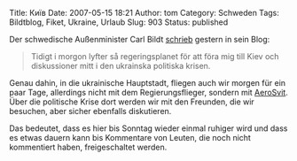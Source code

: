 Title: Київ
Date: 2007-05-15 18:21
Author: tom
Category: Schweden
Tags: Bildtblog, Fiket, Ukraine, Urlaub
Slug: 903
Status: published

Der schwedische Außenminister Carl Bildt
[schrieb](http://carlbildt.wordpress.com/2007/05/14/svarta-havet/)
gestern in sein Blog:

> Tidigt i morgon lyfter så regeringsplanet för att föra mig till Kiev
> och diskussioner mitt i den ukrainska politiska krisen.

Genau dahin, in die ukrainische Hauptstadt, fliegen auch wir morgen für
ein paar Tage, allerdings nicht mit dem Regierungsflieger, sondern mit
[AeroSvit](http://www.aerosvit.ua/). Über die politische Krise dort
werden wir mit den Freunden, die wir besuchen, aber sicher ebenfalls
diskutieren.

Das bedeutet, dass es hier bis Sonntag wieder einmal ruhiger wird und
dass es etwas dauern kann bis Kommentare von Leuten, die noch nicht
kommentiert haben, freigeschaltet werden.

